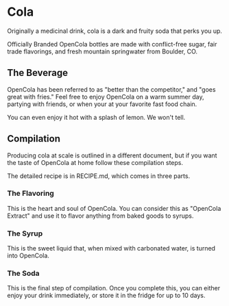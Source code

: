 # Cola

Originally a medicinal drink, cola is a dark and fruity soda that perks you up.

Officially Branded OpenCola bottles are made with conflict-free sugar, fair trade flavorings, 
and fresh mountain springwater from Boulder, CO.

## The Beverage

OpenCola has been referred to as "better than the competitor," and "goes great with fries." 
Feel free to enjoy OpenCola on a warm summer day, partying with friends, or when your at your 
favorite fast food chain.

You can even enjoy it hot with a splash of lemon. We won't tell.

## Compilation

Producing cola at scale is outlined in a different document, but if you want the taste of OpenCola at home follow these compilation steps.

The detailed recipe is in RECIPE.md, which comes in three parts.

### The Flavoring

This is the heart and soul of OpenCola. You can consider this as "OpenCola Extract" and use it to flavor
anything from baked goods to syrups.

### The Syrup

This is the sweet liquid that, when mixed with carbonated water, is turned into OpenCola. 

### The Soda

This is the final step of compilation. Once you complete this, you can either enjoy your drink immediately, or store it in the fridge for up to 10 days.
